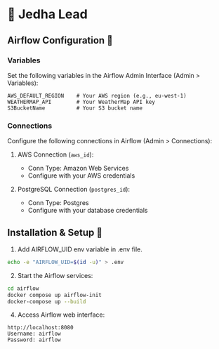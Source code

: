 # 🚀 Jedha Lead

## Airflow Configuration 🔐

### Variables

Set the following variables in the Airflow Admin Interface (Admin > Variables):

```
AWS_DEFAULT_REGION    # Your AWS region (e.g., eu-west-1)
WEATHERMAP_API        # Your WeatherMap API key
S3BucketName          # Your S3 bucket name
```

### Connections

Configure the following connections in Airflow (Admin > Connections):

1. AWS Connection (`aws_id`):

   - Conn Type: Amazon Web Services
   - Configure with your AWS credentials

2. PostgreSQL Connection (`postgres_id`):
   - Conn Type: Postgres
   - Configure with your database credentials

## Installation & Setup 🚀

1. Add AIRFLOW_UID env variable in .env file.

```bash
echo -e "AIRFLOW_UID=$(id -u)" > .env
```

2. Start the Airflow services:

```bash
cd airflow
docker compose up airflow-init
docker-compose up --build
```

4. Access Airflow web interface:

```
http://localhost:8080
Username: airflow
Password: airflow
```
